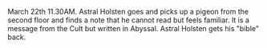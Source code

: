 March 22th 11.30AM.
Astral Holsten goes and picks up a pigeon from the second floor and finds a note that he cannot read but feels familiar. It is a message from the Cult but written in Abyssal.
Astral Holsten gets his "bible" back.
